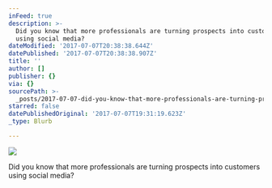 ```yaml
---
inFeed: true
description: >-
  Did you know that more professionals are turning prospects into customers
  using social media?
dateModified: '2017-07-07T20:38:38.644Z'
datePublished: '2017-07-07T20:38:38.907Z'
title: ''
author: []
publisher: {}
via: {}
sourcePath: >-
  _posts/2017-07-07-did-you-know-that-more-professionals-are-turning-prospects-i.md
starred: false
datePublishedOriginal: '2017-07-07T19:31:19.623Z'
_type: Blurb

---
```

![](https://the-grid-user-content.s3-us-west-2.amazonaws.com/5d79bc42-e613-4dd1-9bb8-57443fac75d4.jpg)

Did you know that more professionals are turning prospects into customers using social media?